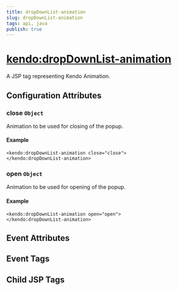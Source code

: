 ```yaml
---
title: dropDownList-animation
slug: dropDownList-animation
tags: api, java
publish: true
---
```


# <kendo:dropDownList-animation>
A JSP tag representing Kendo Animation.

## Configuration Attributes


### close `Object`

Animation to be used for closing of the popup.

#### Example
    <kendo:dropDownList-animation close="close">
    </kendo:dropDownList-animation>
    

### open `Object`

Animation to be used for opening of the popup.

#### Example
    <kendo:dropDownList-animation open="open">
    </kendo:dropDownList-animation>
    

## Event Attributes


## Event Tags


## Child JSP Tags

